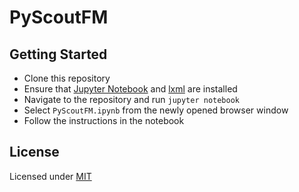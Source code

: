 # PyScoutFM

## Getting Started

- Clone this repository
- Ensure that [Jupyter Notebook](https://jupyter.org/install) and [lxml](https://lxml.de/installation.html) are installed
- Navigate to the repository and run `jupyter notebook`
- Select `PyScoutFM.ipynb` from the newly opened browser window
- Follow the instructions in the notebook

## License

Licensed under [MIT](LICENSE)
